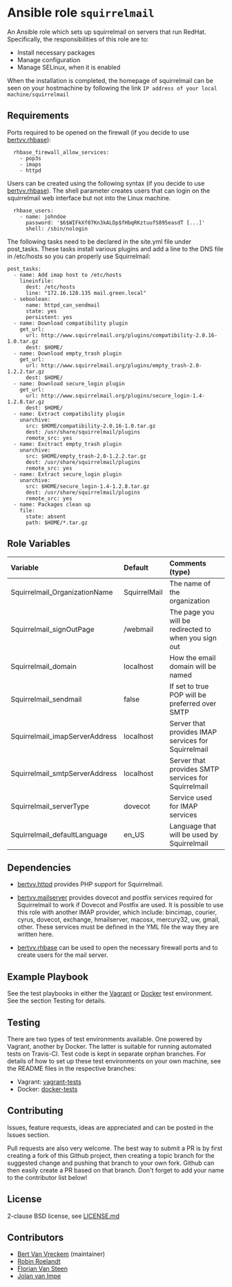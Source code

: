 # Ansible role `squirrelmail`

An Ansible role which sets up squirrelmail on servers that run RedHat. Specifically, the responsibilities of this role are to:

- Install necessary packages
- Manage configuration
- Manage SELinux, when it is enabled

When the installation is completed, the homepage of squirrelmail can be seen on your hostmachine by following the link ```IP address of your local machine/squirrelmail```

## Requirements

Ports required to be opened on the firewall (if you decide to use [bertvv.rhbase](https://github.com/bertvv/ansible-role-rh-base)):

```
  rhbase_firewall_allow_services:
    - pop3s
    - imaps
    - httpd
```

Users can be created using the following syntax (if you decide to use [bertvv.rhbase](https://github.com/bertvv/ansible-role-rh-base)).
The shell parameter creates users that can login on the squirrelmail web interface but not into the Linux machine.

```
  rhbase_users:
    - name: johndoe
      password: '$6$WIFkXf07Kn3kALDp$fHbqRKztuufS895easdT [...]'
      shell: /sbin/nologin
```

The following tasks need to be declared in the site.yml file under post_tasks. These tasks install various plugins and add a line to the DNS file in /etc/hosts so you can properly use Squirrelmail:

```
post_tasks:
  - name: Add imap host to /etc/hosts
    lineinfile:
      dest: /etc/hosts
      line: "172.16.128.135 mail.green.local"
  - seboolean:
      name: httpd_can_sendmail
      state: yes
      persistent: yes
  - name: Download compatibility plugin
    get_url:
      url: http://www.squirrelmail.org/plugins/compatibility-2.0.16-1.0.tar.gz
      dest: $HOME/
  - name: Download empty_trash plugin
    get_url:
      url: http://www.squirrelmail.org/plugins/empty_trash-2.0-1.2.2.tar.gz
      dest: $HOME/
  - name: Download secure_login plugin
    get_url:
      url: http://www.squirrelmail.org/plugins/secure_login-1.4-1.2.8.tar.gz
      dest: $HOME/
  - name: Extract compatibility plugin
    unarchive:
      src: $HOME/compatibility-2.0.16-1.0.tar.gz
      dest: /usr/share/squirrelmail/plugins
      remote_src: yes
  - name: Exctract empty_trash plugin
    unarchive:
      src: $HOME/empty_trash-2.0-1.2.2.tar.gz
      dest: /usr/share/squirrelmail/plugins
      remote_src: yes
  - name: Extract secure_login plugin
    unarchive:
      src: $HOME/secure_login-1.4-1.2.8.tar.gz
      dest: /usr/share/squirrelmail/plugins
      remote_src: yes
  - name: Packages clean up
    file:
      state: absent
      path: $HOME/*.tar.gz
```


## Role Variables


| Variable        | Default | Comments (type)  |
| :---            | :---    | :---             |
|Squirrelmail_OrganizationName|SquirrelMail|The name of the organization|
|Squirrelmail_signOutPage|/webmail|The page you will be redirected to when you sign out|
|Squirrelmail_domain|localhost|How the email domain will be named|
|Squirrelmail_sendmail|false|If set to true POP will be preferred over SMTP|
|Squirrelmail_imapServerAddress|localhost|Server that provides IMAP services for Squirrelmail|
|Squirrelmail_smtpServerAddress|localhost|Server that provides SMTP services for Squirrelmail|
|Squirrelmail_serverType|dovecot|Service used for IMAP services|
|Squirrelmail_defaultLanguage|en_US|Language that will be used by Squirrelmail|


## Dependencies

- [bertvv.httpd](https://github.com/bertvv/ansible-role-httpd) provides PHP support for Squirrelmail.

- [bertvv.mailserver](https://github.com/bertvv/ansible-role-mailserver) provides dovecot and postfix services required for Squirrelmail to work if Dovecot and Postfix are used. It is possible to use this role with another IMAP provider, which include: bincimap, courier, cyrus, dovecot, exchange, hmailserver, macosx, mercury32, uw, gmail, other. These services must be defined in the YML file the way they are written here.

- [bertvv.rhbase](https://github.com/bertvv/ansible-role-rh-base) can be used to open the necessary firewall ports and to create users for the mail server.


## Example Playbook

See the test playbooks in either the [Vagrant](https://github.com/bertvv/ansible-role-squirrelmail/blob/vagrant-tests/test.yml) or [Docker](https://github.com/bertvv/ansible-role-squirrelmail/blob/docker-tests/test.yml) test environment. See the section Testing for details.

## Testing

There are two types of test environments available. One powered by Vagrant, another by Docker. The latter is suitable for running automated tests on Travis-CI. Test code is kept in separate orphan branches. For details of how to set up these test environments on your own machine, see the README files in the respective branches:

- Vagrant: [vagrant-tests](https://github.com/bertvv/ansible-role-squirrelmail/tree/vagrant-tests)
- Docker: [docker-tests](https://github.com/bertvv/ansible-role-squirrelmail/tree/docker-tests)

## Contributing

Issues, feature requests, ideas are appreciated and can be posted in the Issues section.

Pull requests are also very welcome. The best way to submit a PR is by first creating a fork of this Github project, then creating a topic branch for the suggested change and pushing that branch to your own fork. Github can then easily create a PR based on that branch. Don't forget to add your name to the contributor list below!

## License

2-clause BSD license, see [LICENSE.md](LICENSE.md)

## Contributors

- [Bert Van Vreckem](https://github.com/bertvv/) (maintainer)
- [Robin Roelandt](https://github.com/RobinRoelandt)
- [Florian Van Steen](https://github.com/florianvansteen)
- [Jolan van Impe](https://github.com/jolanvanimpe)
